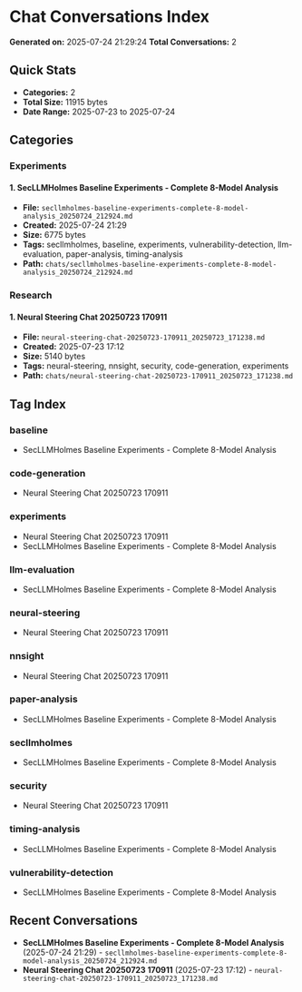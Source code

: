 # Chat Conversations Index

**Generated on:** 2025-07-24 21:29:24
**Total Conversations:** 2

## Quick Stats
- **Categories:** 2
- **Total Size:** 11915 bytes
- **Date Range:** 2025-07-23 to 2025-07-24

## Categories

### Experiments

#### 1. SecLLMHolmes Baseline Experiments - Complete 8-Model Analysis
- **File:** `secllmholmes-baseline-experiments-complete-8-model-analysis_20250724_212924.md`
- **Created:** 2025-07-24 21:29
- **Size:** 6775 bytes
- **Tags:** secllmholmes, baseline, experiments, vulnerability-detection, llm-evaluation, paper-analysis, timing-analysis
- **Path:** `chats/secllmholmes-baseline-experiments-complete-8-model-analysis_20250724_212924.md`

### Research

#### 1. Neural Steering Chat 20250723 170911
- **File:** `neural-steering-chat-20250723-170911_20250723_171238.md`
- **Created:** 2025-07-23 17:12
- **Size:** 5140 bytes
- **Tags:** neural-steering, nnsight, security, code-generation, experiments
- **Path:** `chats/neural-steering-chat-20250723-170911_20250723_171238.md`

## Tag Index

### baseline
- SecLLMHolmes Baseline Experiments - Complete 8-Model Analysis

### code-generation
- Neural Steering Chat 20250723 170911

### experiments
- Neural Steering Chat 20250723 170911
- SecLLMHolmes Baseline Experiments - Complete 8-Model Analysis

### llm-evaluation
- SecLLMHolmes Baseline Experiments - Complete 8-Model Analysis

### neural-steering
- Neural Steering Chat 20250723 170911

### nnsight
- Neural Steering Chat 20250723 170911

### paper-analysis
- SecLLMHolmes Baseline Experiments - Complete 8-Model Analysis

### secllmholmes
- SecLLMHolmes Baseline Experiments - Complete 8-Model Analysis

### security
- Neural Steering Chat 20250723 170911

### timing-analysis
- SecLLMHolmes Baseline Experiments - Complete 8-Model Analysis

### vulnerability-detection
- SecLLMHolmes Baseline Experiments - Complete 8-Model Analysis

## Recent Conversations

- **SecLLMHolmes Baseline Experiments - Complete 8-Model Analysis** (2025-07-24 21:29) - `secllmholmes-baseline-experiments-complete-8-model-analysis_20250724_212924.md`
- **Neural Steering Chat 20250723 170911** (2025-07-23 17:12) - `neural-steering-chat-20250723-170911_20250723_171238.md`
